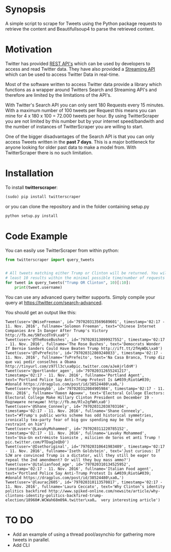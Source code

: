 # Synopsis

A simple script to scrape for Tweets using the Python package requests to
retrieve the content and Beautifullsoup4 to parse the retrieved content.


# Motivation
Twitter has provided [REST API's](https://dev.twitter.com/rest/public) which can
be used by developers to access and read Twitter data. They have also provided
a [Streaming API](https://dev.twitter.com/streaming/overview) which can be used
to access Twitter Data in real-time.

Most of the software written to access Twitter data provide a library which
functions as a wrapper around Twitters Search and Streaming API's and therefore
are limited by the limitations of the API's.

With Twitter's Search API you can only sent 180 Requests every 15 minutes. With
a maximum number of 100 tweets per Request this means you can mine for
4 x 180 x 100 = 72.000 tweets per hour. By using TwitterScraper you are not
limited by this number but by your internet speed/bandwith and the number of
instances of TwitterScraper you are willing to start.


One of the bigger disadvantages of the Search API is that you can only access
Tweets written in the **past 7 days**. This is a major bottleneck for anyone
looking for older past data to make a model from. With TwitterScraper there is
no such limitation.

# Installation

To install **twitterscraper**:

```python
(sudo) pip install twitterscraper
```

or you can clone the repository and in the folder containing setup.py

```python
python setup.py install
```

# Code Example

You can easily use TwitterScraper from within python:

```python
from twitterscraper import query_tweets


# All tweets matching either Trump or Clinton will be returned. You will get at
# least 10 results within the minimal possible time/number of requests
for tweet in query_tweets("Trump OR Clinton", 10)[:10]:
    print(tweet.username)
```

You can use any advanced query twitter supports. Simply compile your query at
<https://twitter.com/search-advanced>.

You should get an output like this:

```text
Tweet(user='@WiseFreeman', id='797020313569689601', timestamp='02:17 - 11. Nov. 2016', fullname='Solomon Freeman', text="Chinese Internet Companies Are In Danger After Trump's Victory http://fb.me/5NfxcdTn9\xa0")
Tweet(user='@TheRoseBushes', id='797020313099927552', timestamp='02:17 - 11. Nov. 2016', fullname='The Rose Bushes', text='Democrats Wonder If Bernie Sanders Could Have Beaten Trump http://ift.tt/2fHyWDL\xa0')
Tweet(user='@TvPrefeito', id='797020312869240833', timestamp='02:17 - 11. Nov. 2016', fullname='TvPrefeito', text='Na Casa Branca, Trump diz que vai pedir conselhos a Obama http://tinyurl.com/z97ll3c\xa0pic.twitter.com/aJeAjrldnM')
Tweet(user='@portlandor_agen', id='797020312655241217', timestamp='02:17 - 11. Nov. 2016', fullname='Portland Agent', text='Portland Police Say Anti-Trump Protest Is &#039;Riot&#039; #donald https://dragplus.com/post/id/38524480\xa0…')
Tweet(user='@rpsmybb', id='797020312084905984', timestamp='02:17 - 11. Nov. 2016', fullname='Павел Афонин', text='Electoral College Electors: Electoral College Make Hillary Clinton President on December 19 - Подпишите петицию! http://fb.me/Rlv2qfWH\xa0')
Tweet(user='@Shane_Conneely', id='797020312038703104', timestamp='02:17 - 11. Nov. 2016', fullname='Shane Conneely', text="#Trump's public works scheme has odd historical symmetries, ironically tea-party fear of big gov spending may be the only restraint on him")
Tweet(user='@LavakyMohammed', id='797020311220785152', timestamp='02:17 - 11. Nov. 2016', fullname='Lavaky Mohammed', text='Usa-Un extrémiste Sioniste , milicien de Soros et anti Trump ! pic.twitter.com/PTDag2eQbO')
Tweet(user='@Isethoriginal', id='797020310641983489', timestamp='02:17 - 11. Nov. 2016', fullname='Iseth Goldstein', text='Just curious: If SJW are convinced Trump is a dictator, will they still be eager to repeal the 2nd amendment? Or will they buy mass ammo?')
Tweet(user='@italianfood_age', id='797020310134525952', timestamp='02:17 - 11. Nov. 2016', fullname='Italian Food agent', text='Portland Police Say Anti-Trump Protest Is &#039;Riot&#039; #donald https://dragplus.com/post/id/38524480\xa0…')
Tweet(user='@laurac2605', id='797020310113570817', timestamp='02:17 - 11. Nov. 2016', fullname='Laura Ceccato', text='Why Clinton’s identity politics backfired http://www.spiked-online.com/newsite/article/why-clintons-identity-politics-backfired-trump-election/18960#.WCWah68m09A.twitter\xa0…  very interesting article')
```

# TO DO

- Add an example of using a thread pool/asynchio for gathering more tweets in
  parallel.
- Add CLI
